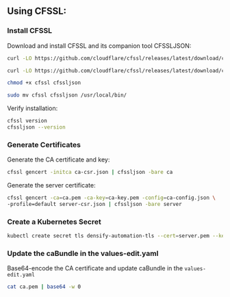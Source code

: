 ## Using CFSSL:

### Install CFSSL

Download and install CFSSL and its companion tool CFSSLJSON:

```bash
curl -LO https://github.com/cloudflare/cfssl/releases/latest/download/cfssl
```
```bash
curl -LO https://github.com/cloudflare/cfssl/releases/latest/download/cfssljson
```
```bash
chmod +x cfssl cfssljson
```
```bash
sudo mv cfssl cfssljson /usr/local/bin/
```

Verify installation:
```bash
cfssl version
cfssljson --version
```
### Generate Certificates

Generate the CA certificate and key: 
```bash
cfssl gencert -initca ca-csr.json | cfssljson -bare ca
```

Generate the server certificate: 
```bash
cfssl gencert -ca=ca.pem -ca-key=ca-key.pem -config=ca-config.json \ 
-profile=default server-csr.json | cfssljson -bare server
```

### Create a Kubernetes Secret
```bash
kubectl create secret tls densify-automation-tls --cert=server.pem --key=server-key.pem -n densify-automation
```

### Update the caBundle in the values-edit.yaml

Base64-encode the CA certificate and update caBundle in the `values-edit.yaml`
```bash
cat ca.pem | base64 -w 0
```
